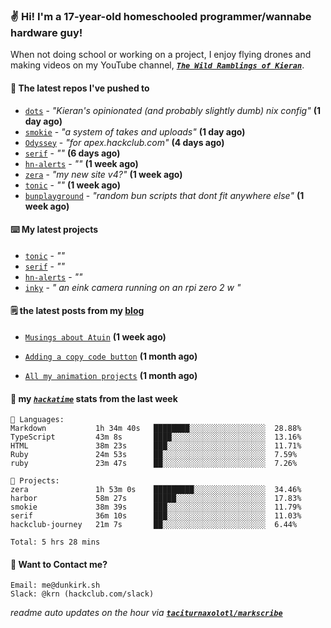 ### ✌️ Hi! I'm a 17-year-old homeschooled programmer/wannabe hardware guy!

When not doing school or working on a project, I enjoy flying drones and making videos on my YouTube channel, [**_`The Wild Ramblings of Kieran`_**](https://youtube.com/@kieran.rambles).

#### 👷 The latest repos I've pushed to

- [`dots`](https://github.com/taciturnaxolotl/dots) - _"Kieran's opinionated (and probably slightly dumb) nix config"_ **(1 day ago)**
- [`smokie`](https://github.com/taciturnaxolotl/smokie) - _"a system of takes and uploads"_ **(1 day ago)**
- [`Odyssey`](https://github.com/MeghanaM4/Odyssey) - _"for apex.hackclub.com"_ **(4 days ago)**
- [`serif`](https://github.com/taciturnaxolotl/serif) - _""_ **(6 days ago)**
- [`hn-alerts`](https://github.com/taciturnaxolotl/hn-alerts) - _""_ **(1 week ago)**
- [`zera`](https://github.com/taciturnaxolotl/zera) - _"my new site v4?"_ **(1 week ago)**
- [`tonic`](https://github.com/taciturnaxolotl/tonic) - _""_ **(1 week ago)**
- [`bunplayground`](https://github.com/taciturnaxolotl/bunplayground) - _"random bun scripts that dont fit anywhere else"_ **(1 week ago)**

#### ⌨️ My latest projects

- [`tonic`](https://github.com/taciturnaxolotl/tonic) - _""_
- [`serif`](https://github.com/taciturnaxolotl/serif) - _""_
- [`hn-alerts`](https://github.com/taciturnaxolotl/hn-alerts) - _""_
- [`inky`](https://github.com/taciturnaxolotl/inky) - _" an eink camera running on an rpi zero 2 w "_

#### 🗒️ the latest posts from my [blog](https://dunkirk.sh)

- [`Musings about Atuin`](https://dunkirk.sh/blog/atuin/) **(1 week ago)**

- [`Adding a copy code button`](https://dunkirk.sh/blog/adding-a-copy-button/) **(1 month ago)**

- [`All my animation projects`](https://dunkirk.sh/blog/my-animations/) **(1 month ago)**



#### 📡 my [_`hackatime`_](https://waka.hackclub.com) stats from the last week

```text
💾 Languages:
Markdown           1h 34m 40s   ████████░░░░░░░░░░░░░░░░░  28.88%
TypeScript         43m 8s       ████░░░░░░░░░░░░░░░░░░░░░  13.16%
HTML               38m 23s      ███░░░░░░░░░░░░░░░░░░░░░░  11.71%
Ruby               24m 53s      ██░░░░░░░░░░░░░░░░░░░░░░░  7.59%
ruby               23m 47s      ██░░░░░░░░░░░░░░░░░░░░░░░  7.26%

💼 Projects:
zera               1h 53m 0s    █████████░░░░░░░░░░░░░░░░  34.46%
harbor             58m 27s      █████░░░░░░░░░░░░░░░░░░░░  17.83%
smokie             38m 39s      ███░░░░░░░░░░░░░░░░░░░░░░  11.79%
serif              36m 10s      ███░░░░░░░░░░░░░░░░░░░░░░  11.03%
hackclub-journey   21m 7s       ██░░░░░░░░░░░░░░░░░░░░░░░  6.44%

Total: 5 hrs 28 mins
```

#### 📮 Want to Contact me?

```text
Email: me@dunkirk.sh
Slack: @krn (hackclub.com/slack)
```

_readme auto updates on the hour via [**`taciturnaxolotl/markscribe`**](https://github.com/taciturnaxolotl/markscribe)_

